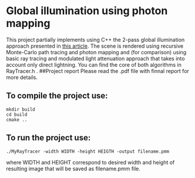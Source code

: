 # Global illumination using photon mapping

This project partially implements using C++ the 2-pass global illumination approach presented in [this article](http://graphics.stanford.edu/~henrik/papers/ewr7/egwr96.pdf).
The scene is rendered using recursive Monte-Carlo path tracing and photon mapping and (for comparison) using basic ray tracing and modulated light attenuation approach that takes into account only direct lightning.
You can find the core of both algorithms in RayTracer.h .
##Project report
Please read the .pdf file with finnal report for more details.

## To compile the project use:

```
mkdir build
cd build
cmake ..
```

## To run the project use:

```
./MyRayTracer -width WIDTH -height HEIGTH -output filename.pmm
```
where WIDTH and HEIGHT correspond to desired width and height of resulting image that will be saved as filename.pmm file.